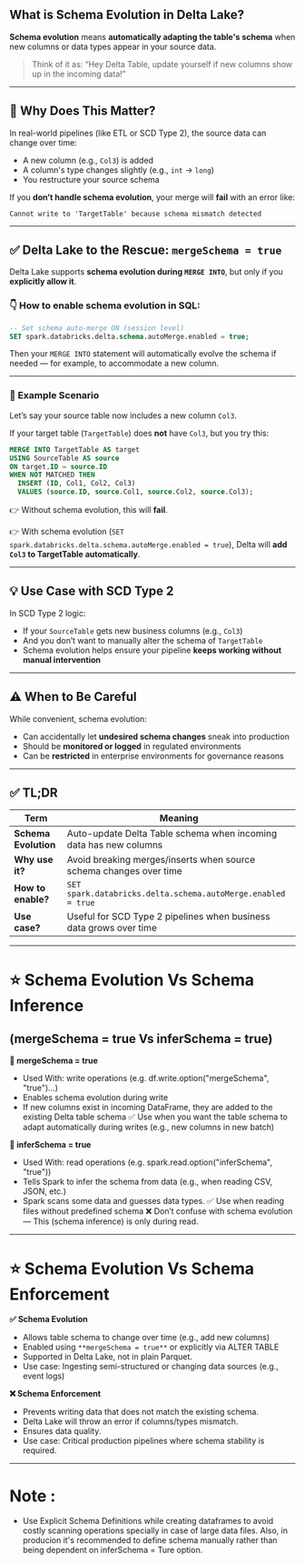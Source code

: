 ## What is **Schema Evolution** in Delta Lake?

**Schema evolution** means **automatically adapting the table's schema** when new columns or data types appear in your source data.

> Think of it as: “Hey Delta Table, update yourself if new columns show up in the incoming data!”

---

## 🧠 Why Does This Matter?

In real-world pipelines (like ETL or SCD Type 2), the source data can change over time:

- A new column (e.g., `Col3`) is added
- A column's type changes slightly (e.g., `int` → `long`)
- You restructure your source schema

If you **don’t handle schema evolution**, your merge will **fail** with an error like:
```
Cannot write to 'TargetTable' because schema mismatch detected
```

---

## ✅ Delta Lake to the Rescue: `mergeSchema = true`

Delta Lake supports **schema evolution during `MERGE INTO`**, but only if you **explicitly allow it**.

### 👇 How to enable schema evolution in SQL:

```sql
-- Set schema auto-merge ON (session level)
SET spark.databricks.delta.schema.autoMerge.enabled = true;
```

Then your `MERGE INTO` statement will automatically evolve the schema if needed — for example, to accommodate a new column.

---

### 🧪 Example Scenario

Let’s say your source table now includes a new column `Col3`.

If your target table (`TargetTable`) does **not** have `Col3`, but you try this:

```sql
MERGE INTO TargetTable AS target
USING SourceTable AS source
ON target.ID = source.ID
WHEN NOT MATCHED THEN
  INSERT (ID, Col1, Col2, Col3)
  VALUES (source.ID, source.Col1, source.Col2, source.Col3);
```

👉 Without schema evolution, this will **fail**.

👉 With schema evolution (`SET spark.databricks.delta.schema.autoMerge.enabled = true`), Delta will **add `Col3` to TargetTable automatically**.

---

## 💡 Use Case with SCD Type 2

In SCD Type 2 logic:
- If your `SourceTable` gets new business columns (e.g., `Col3`)
- And you don’t want to manually alter the schema of `TargetTable`
- Schema evolution helps ensure your pipeline **keeps working without manual intervention**

---

## ⚠️ When to Be Careful

While convenient, schema evolution:
- Can accidentally let **undesired schema changes** sneak into production
- Should be **monitored or logged** in regulated environments
- Can be **restricted** in enterprise environments for governance reasons

---

## ✅ TL;DR

| Term             | Meaning                                                                 |
|------------------|-------------------------------------------------------------------------|
| **Schema Evolution** | Auto-update Delta Table schema when incoming data has new columns      |
| **Why use it?**       | Avoid breaking merges/inserts when source schema changes over time   |
| **How to enable?**    | `SET spark.databricks.delta.schema.autoMerge.enabled = true`         |
| **Use case?**         | Useful for SCD Type 2 pipelines when business data grows over time   |

---

# ⭐ Schema Evolution Vs Schema Inference
## (mergeSchema = true Vs inferSchema = true)

**🔹 mergeSchema = true**
- Used With: write operations (e.g. df.write.option("mergeSchema", "true")...)
- Enables schema evolution during write
- If new columns exist in incoming DataFrame, they are added to the existing Delta table schema
✅ Use when you want the table schema to adapt automatically during writes (e.g., new columns in new batch)

**🔸 inferSchema = true**
- Used With: read operations (e.g. spark.read.option("inferSchema", "true"))
- Tells Spark to infer the schema from data (e.g., when reading CSV, JSON, etc.)
- Spark scans some data and guesses data types.
✅ Use when reading files without predefined schema
❌ Don’t confuse with schema evolution — This (schema inference) is only during read.

------

# ⭐ Schema Evolution Vs Schema Enforcement

**✅ Schema Evolution**
- Allows table schema to change over time (e.g., add new columns)
- Enabled using `**mergeSchema = true**` or explicitly via ALTER TABLE
- Supported in Delta Lake, not in plain Parquet.
- Use case: Ingesting semi-structured or changing data sources (e.g., event logs)

**❌ Schema Enforcement**
- Prevents writing data that does not match the existing schema.
- Delta Lake will throw an error if columns/types mismatch.
- Ensures data quality.
- Use case: Critical production pipelines where schema stability is required.

-----------
# Note : 
- Use Explicit Schema Definitions while creating dataframes to avoid costly scanning operations specially in case of large data files. Also, in producion it's recommended to define schema manually rather than being dependent on inferSchema = Ture option. 
